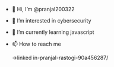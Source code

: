 - 👋 Hi, I’m @pranjal200322
- 👀 I’m interested in cybersecurity
- 🌱 I’m currently learning javascript
- 📫 How to reach me 

     ->linked in-pranjal-rastogi-90a456287/

<!---
pranjal200322/pranjal200322 is a ✨ special ✨ repository because its `README.md` (this file) appears on your GitHub profile.
You can click the Preview link to take a look at your changes.
--->
